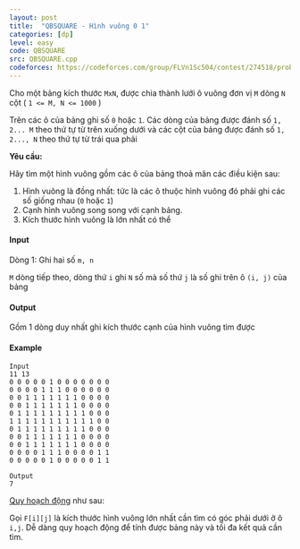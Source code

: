 ```yaml
---
layout: post
title:  "QBSQUARE - Hình vuông 0 1"
categories: [dp]
level: easy
code: QBSQUARE
src: QBSQUARE.cpp
codeforces: https://codeforces.com/group/FLVn1Sc504/contest/274518/problem/Z
---
```




  


Cho một bảng kích thước `MxN`, được chia thành lưới ô vuông đơn vị `M` dòng `N` cột ( `1 <= M, N <= 1000` )

Trên các ô của bảng ghi số `0` hoặc `1`. Các dòng của bảng được đánh số `1, 2... M` theo thứ tự từ trên xuống dưới và các cột của bảng được đánh số `1, 2..., N` theo thứ tự từ trái qua phải

**Yêu cầu:**

Hãy tìm một hình vuông gồm các ô của bảng thoả mãn các điều kiện sau:

1. Hình vuông là đồng nhất: tức là các ô thuộc hình vuông đó phải ghi các số giống nhau (`0` hoặc `1`)
2. Cạnh hình vuông song song với cạnh bảng.
3. Kích thước hình vuông là lớn nhất có thể

#### Input

Dòng 1: Ghi hai số `m, n`

`M` dòng tiếp theo, dòng thứ `i` ghi `N` số mà số thứ `j` là số ghi trên ô `(i, j)` của bảng

#### Output

Gồm 1 dòng duy nhất ghi kích thước cạnh của hình vuông tìm được

#### Example

```
Input
11 13
0 0 0 0 0 1 0 0 0 0 0 0 0
0 0 0 0 1 1 1 0 0 0 0 0 0
0 0 1 1 1 1 1 1 1 0 0 0 0
0 0 1 1 1 1 1 1 1 0 0 0 0
0 1 1 1 1 1 1 1 1 1 0 0 0
1 1 1 1 1 1 1 1 1 1 1 0 0
0 1 1 1 1 1 1 1 1 1 0 0 0
0 0 1 1 1 1 1 1 1 0 0 0 0
0 0 1 1 1 1 1 1 1 0 0 0 0
0 0 0 0 1 1 1 0 0 0 0 1 1
0 0 0 0 0 1 0 0 0 0 0 1 1

Output
7
```

<!--more-->


[Quy hoạch động](https://vnspoj.github.io/category/dp) như sau:

Gọi `F[i][j]` là kích thước hình vuông lớn nhất cần tìm có góc phải dưới ở ô `i,j`. Dễ dàng quy hoạch động để tính được bảng này và tối đa kết quả cần tìm.
